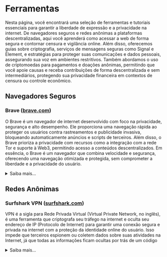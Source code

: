 # Ferramentas
Nesta página, você encontrará uma seleção de ferramentas e tutoriais essenciais para garantir a liberdade de expressão e a privacidade na internet. De navegadores seguros e redes anônimas a plataformas descentralizadas, aqui você aprenderá como acessar a web de forma segura e contornar censura e vigilância online. Além disso, oferecemos guias sobre criptografia, serviços de mensagens seguras como Signal e Element, e estratégias para proteger suas comunicações e dados pessoais, assegurando sua voz em ambientes restritivos. Também abordamos o uso de criptomoedas para pagamentos e doações anônimas, permitindo que você apoie causas e receba contribuições de forma descentralizada e sem intermediários, protegendo sua privacidade financeira em contextos de censura ou controle econômico.

## Navegadores Seguros

### Brave ([brave.com](https://brave.com/pt-br))
O Brave é um navegador de internet desenvolvido com foco na privacidade, segurança e alto desempenho. Ele proporciona uma navegação rápida ao proteger os usuários contra rastreamentos e publicidade invasiva, bloqueando automaticamente anúncios e scripts de terceiros. Além disso, o Brave prioriza a privacidade com recursos como a integração com a rede Tor e suporte à Web3, permitindo acesso a conteúdos descentralizados. Em essência, o Brave é um navegador que combina velocidade e segurança, oferecendo uma navegação otimizada e protegida, sem comprometer a liberdade e a privacidade do usuário.

<details>
  <summary>Saiba mais...</summary>

#### Navegação Anônima com Tor
<table border=none>
  <tr>
    <td>
      <img src="../img/brave_tor.gif" width="600px">
    </td>
    <td>
      O Tor é uma ferramenta que ajuda a proteger sua privacidade online. Quando você navega na internet, seu endereço IP (um número que identifica seu computador na rede) pode ser visto por sites ou outras pessoas, o que revela sua localização e atividades. O Tor funciona como uma espécie de “labirinto digital”, onde seus dados passam por vários computadores ao redor do mundo, tornando muito difícil para alguém saber de onde você realmente está acessando. No navegador Brave, você pode ativar o Tor nas configurações para usar essa proteção extra. Isso é especialmente útil para quem quer navegar de forma mais anônima e segura, evitando rastreamentos. 
      <a href="https://support.brave.com/hc/en-us/articles/360018121491-What-is-a-Private-Window-with-Tor-Connectivity" target="_blank">mais informações</a>    
    </td>
  </tr>
</table>

</details>


## Redes Anônimas

### Surfshark VPN ([surfshark.com](https://surfshark.com/pt-br))
VPN é a sigla para Rede Privada Virtual (Virtual Private Network, no inglês), é uma ferramenta que criptografa seu tráfego na internet e oculta seu endereço de IP (Protocolo de Internet) para garantir uma conexão segura e privada na internet com a proteção da identidade online do usuário. Isso impede que terceiros espionem ou coletem dados sobre suas atividades na Internet, já que todas as informações ficam ocultas por trás de um código

<details>
  <summary>Saiba mais...</summary>

#### Por que você precisa de VPN? 
<table border=none>
  <tr>
    <td>
      <img src="../img/Encryption-1.svg">
    </td>
    <td>
      <img src="../img/speaker-loud-voice-news-1.svg">
    </td>
    <td>
      <img src="../img/Secure-phone.svg">
    </td>
  </tr>
</table>

</details>